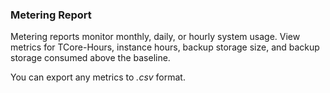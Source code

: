 ### Metering Report

Metering reports monitor monthly, daily, or hourly system usage. View metrics for TCore-Hours, instance hours, backup storage size, and backup storage consumed above the baseline. 
 

You can export any metrics to *.csv* format.
